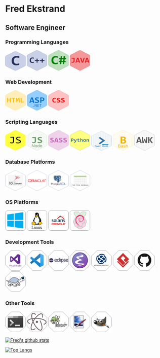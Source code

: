 # Fred Ekstrand
## Software Engineer 

### Programming Languages
![C Languge](https://github.com/FredEkstrand/FredEkstrand/blob/master/Images/c-language64.png) ![C++](https://github.com/FredEkstrand/FredEkstrand/blob/master/Images/cpp64.png) ![CSharp](https://github.com/FredEkstrand/FredEkstrand/blob/master/Images/csharp64.png) ![Java](https://github.com/FredEkstrand/FredEkstrand/blob/master/Images/java64.png)

### Web Development
![HTML](https://github.com/FredEkstrand/FredEkstrand/blob/master/Images/html64.png) ![asp](https://github.com/FredEkstrand/FredEkstrand/blob/master/Images/aspnet64.png) ![css](https://github.com/FredEkstrand/FredEkstrand/blob/master/Images/css64.png) 

### Scripting Languages
![JS](https://github.com/FredEkstrand/FredEkstrand/blob/master/Images/javascript64.png) ![JSNode](https://github.com/FredEkstrand/FredEkstrand/blob/master/Images/jsnode64.png) ![sass](https://github.com/FredEkstrand/FredEkstrand/blob/master/Images/SASS64.png) ![Python](https://github.com/FredEkstrand/FredEkstrand/blob/master/Images/python64.png) ![PowerShell](https://github.com/FredEkstrand/FredEkstrand/blob/master/Images/powershell64.png) ![Bash](https://github.com/FredEkstrand/FredEkstrand/blob/master/Images/bash64.png) ![AWK](https://github.com/FredEkstrand/FredEkstrand/blob/master/Images/awk64.png)

### Database Platforms
![MSSQL](https://github.com/FredEkstrand/FredEkstrand/blob/master/Images/MSSQL64.png) ![Orcle](https://github.com/FredEkstrand/FredEkstrand/blob/master/Images/Oracle64.png) ![PostgreSQL](https://github.com/FredEkstrand/FredEkstrand/blob/master/Images/PostgreSQL64.png) ![FlatFileDatabase](https://github.com/FredEkstrand/FredEkstrand/blob/master/Images/FlatFileDatabase64.png) 

### OS Platforms
![Windows](https://github.com/FredEkstrand/FredEkstrand/blob/master/Images/WindowsOS64.png) ![Linux](https://github.com/FredEkstrand/FredEkstrand/blob/master/Images/LinuxOS64.png) ![Solaris](https://github.com/FredEkstrand/FredEkstrand/blob/master/Images/solaris64.png) ![Raspberry Pi](https://github.com/FredEkstrand/FredEkstrand/blob/master/Images/Raspberry_Pi64.png)

### Development Tools
![Visual Studio](https://github.com/FredEkstrand/FredEkstrand/blob/master/Images/VisualStudio64.png) ![Visual Studio Code](https://github.com/FredEkstrand/FredEkstrand/blob/master/Images/VisualStudioCode64.png) ![Eclips](https://github.com/FredEkstrand/FredEkstrand/blob/master/Images/Eclipse64.png) ![emacs](https://github.com/FredEkstrand/FredEkstrand/blob/master/Images/Emacs64.png) ![Enterprise Architect](https://github.com/FredEkstrand/FredEkstrand/blob/master/Images/EnterpriseArchitect64.png) ![VisualParadigm](https://github.com/FredEkstrand/FredEkstrand/blob/master/Images/VisualParadigm64.png) ![GitHub](https://github.com/FredEkstrand/FredEkstrand/blob/master/Images/GitHub64.png) ![tortoisesvn](https://github.com/FredEkstrand/FredEkstrand/blob/master/Images/tortoisesvn64.png) 

### Other Tools
![Terminal](https://github.com/FredEkstrand/FredEkstrand/blob/master/Images/Terminal64.png) ![Atom](https://github.com/FredEkstrand/FredEkstrand/blob/master/Images/Atom64.png) ![NotePad++](https://github.com/FredEkstrand/FredEkstrand/blob/master/Images/Notepad++64.png) ![PaintdotNet](https://github.com/FredEkstrand/FredEkstrand/blob/master/Images/PaintNet64.png) ![Gimp](https://github.com/FredEkstrand/FredEkstrand/blob/master/Images/gimp64.png) 

[![Fred's github stats](https://github-readme-stats.vercel.app/api?username=fredekstrand&show_icons=true)](https://github.com/fredekstrand/github-readme-stats)


[![Top Langs](https://github-readme-stats.vercel.app/api/top-langs/?username=fredekstrand&hide=html)](https://github.com/fredekstrand/github-readme-stats) 
